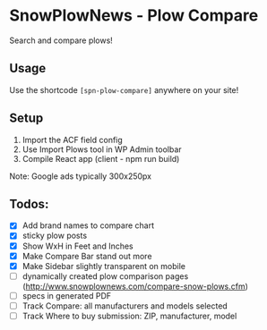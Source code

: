 # SnowPlowNews - Plow Compare
Search and compare plows!

## Usage
Use the shortcode `[spn-plow-compare]` anywhere on your site!

## Setup
1. Import the ACF field config
2. Use Import Plows tool in WP Admin toolbar
3. Compile React app (client - npm run build)

Note: Google ads typically 300x250px

## Todos:
* [x] Add brand names to compare chart
* [x] sticky plow posts
* [x] Show WxH in Feet and Inches
* [x] Make Compare Bar stand out more
* [x] Make Sidebar slightly transparent on mobile
* [ ] dynamically created plow comparison pages (http://www.snowplownews.com/compare-snow-plows.cfm)
* [ ] specs in generated PDF 
* [ ] Track Compare: all manufacturers and models selected
* [ ] Track Where to buy submission: ZIP, manufacturer, model